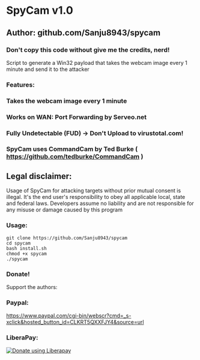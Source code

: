 # SpyCam v1.0
## Author: github.com/Sanju8943/spycam
### Don't copy this code without give me the credits, nerd! 

Script to generate a Win32 payload that takes the webcam image every 1 minute and send it to the attacker


### Features:
### Takes the webcam image every 1 minute
### Works on WAN: Port Forwarding by Serveo.net
### Fully Undetectable (FUD) -> Don't Upload to virustotal.com!

### SpyCam uses CommandCam by Ted Burke ( https://github.com/tedburke/CommandCam )

## Legal disclaimer:

Usage of SpyCam for attacking targets without prior mutual consent is illegal. It's the end user's responsibility to obey all applicable local, state and federal laws. Developers assume no liability and are not responsible for any misuse or damage caused by this program 

### Usage:
```
git clone https://github.com/Sanju8943/spycam
cd spycam
bash install.sh
chmod +x spycam
./spycam
```

### Donate!
Support the authors:
### Paypal:
https://www.paypal.com/cgi-bin/webscr?cmd=_s-xclick&hosted_button_id=CLKRT5QXXFJY4&source=url
### LiberaPay:
<noscript><a href="https://liberapay.com/thelinuxchoice/donate"><img alt="Donate using Liberapay" src="https://liberapay.com/assets/widgets/donate.svg"></a></noscript>
